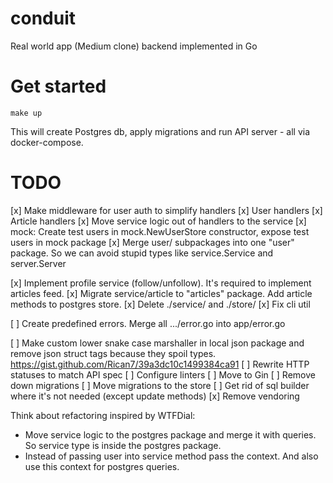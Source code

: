 # conduit

Real world app (Medium clone) backend implemented in Go

# Get started

    make up

This will create Postgres db, apply migrations and run API server - all via
docker-compose.

# TODO

[x] Make middleware for user auth to simplify handlers
    [x] User handlers
    [x] Article handlers
[x] Move service logic out of handlers to the service
[x] mock: Create test users in mock.NewUserStore constructor, expose test users
    in mock package
[x] Merge user/ subpackages into one "user" package. So we can avoid stupid
    types like service.Service and server.Server

[x] Implement profile service (follow/unfollow). It's required to implement
    articles feed.
[x] Migrate service/article to "articles" package. Add article methods to
    postgres store.
[x] Delete ./service/ and ./store/
[x] Fix cli util

[ ] Create predefined errors. Merge all .../error.go into app/error.go

[ ] Make custom lower snake case marshaller in local json package and remove
    json struct tags because they spoil types.
    https://gist.github.com/Rican7/39a3dc10c1499384ca91
[ ] Rewrite HTTP statuses to match API spec
[ ] Configure linters
[ ] Move to Gin
[ ] Remove down migrations
[ ] Move migrations to the store
[ ] Get rid of sql builder where it's not needed (except update methods)
[x] Remove vendoring

Think about refactoring inspired by WTFDial:

- Move service logic to the postgres package and merge it with queries. So
  service type is inside the postgres package.
- Instead of passing user into service method pass the context. And also use
  this context for postgres queries.
